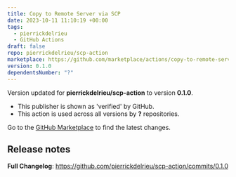 ```yaml
---
title: Copy to Remote Server via SCP
date: 2023-10-11 11:10:19 +00:00
tags:
  - pierrickdelrieu
  - GitHub Actions
draft: false
repo: pierrickdelrieu/scp-action
marketplace: https://github.com/marketplace/actions/copy-to-remote-server-via-scp
version: 0.1.0
dependentsNumber: "?"
---
```



Version updated for **pierrickdelrieu/scp-action** to version **0.1.0**.
- This publisher is shown as 'verified' by GitHub.
- This action is used across all versions by **?** repositories.

Go to the [GitHub Marketplace](https://github.com/marketplace/actions/copy-to-remote-server-via-scp) to find the latest changes.

## Release notes

**Full Changelog**: https://github.com/pierrickdelrieu/scp-action/commits/0.1.0
